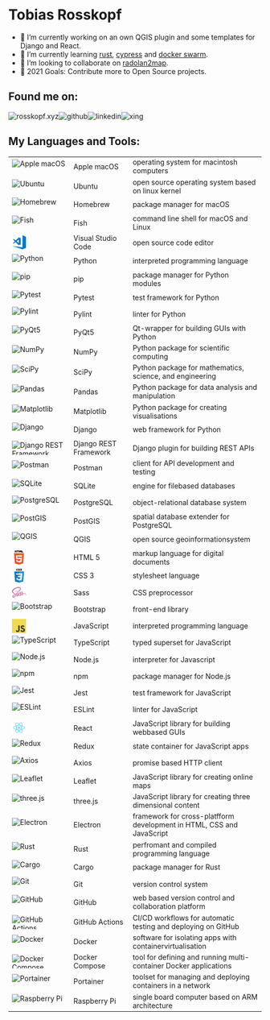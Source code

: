 # Tobias Rosskopf

- 🔭 I’m currently working on an own QGIS plugin and some templates for Django and React.
- 🌱 I’m currently learning [rust][rust], [cypress][cypress] and [docker swarm][dockerswarm].
- 👯 I’m looking to collaborate on [radolan2map][radolan2map].
- 🥅 2021 Goals: Contribute more to Open Source projects.

## Found me on:
[<img align="left" height="28px" alt="rosskopf.xyz" src="https://upload.wikimedia.org/wikipedia/commons/thumb/c/c4/Globe_icon.svg/1200px-Globe_icon.svg.png"/>][website]
[<img align="left" height="28px" alt="github" src="https://upload.wikimedia.org/wikipedia/commons/thumb/9/91/Octicons-mark-github.svg/2048px-Octicons-mark-github.svg.png"/>][github]
[<img align="left" height="28px" alt="linkedin" src="https://image.flaticon.com/icons/png/512/174/174857.png"/>][linkedin]
[<img align="left" height="28px" alt="xing" src="https://w7.pngwing.com/pngs/374/219/png-transparent-logo-xing-expression-design-miscellaneous-angle-text-thumbnail.png"/>][xing]
<br />

## My Languages and Tools:

<table>
  <tr>
    <td><img align="left" alt="Apple macOS" height="28px" src="https://upload.wikimedia.org/wikipedia/commons/c/c9/Finder_Icon_macOS_Big_Sur.png" /></td>
    <td>Apple macOS</td>
    <td>operating system for macintosh computers</td>
  </tr>
  <tr>
    <td><img align="left" alt="Ubuntu" height="28px" src="https://assets.ubuntu.com/v1/29985a98-ubuntu-logo32.png" /></td>
    <td>Ubuntu</td>
    <td>open source operating system based on linux kernel</td>
  </tr>
  <tr>
    <td><img align="left" alt="Homebrew" height="28px" src="https://upload.wikimedia.org/wikipedia/commons/3/34/Homebrew_logo.png" /></td>
    <td>Homebrew</td>
    <td>package manager for macOS</td>
  </tr>
  <tr>
    <td><img align="left" alt="Fish" height="28px" src="https://fishshell.com/assets/img/Terminal_Logo_LCD_Small.png" /></td>
    <td>Fish</td>
    <td>command line shell for macOS and Linux</td>
  </tr>
  <tr>
    <td><img align="left" alt="Visual Studio Code" height="28px" src="https://raw.githubusercontent.com/github/explore/80688e429a7d4ef2fca1e82350fe8e3517d3494d/topics/visual-studio-code/visual-studio-code.png" /></td>
    <td>Visual Studio Code</td>
    <td>open source code editor</td>
  </tr>
  <tr>
    <td><img align="left" alt="Python" height="28px" src="https://upload.wikimedia.org/wikipedia/commons/c/c3/Python-logo-notext.svg" /></td>
    <td>Python</td>
    <td>interpreted programming language</td>
  </tr>
  <tr>
    <td><img align="left" alt="pip" height="28px" src="https://upload.wikimedia.org/wikipedia/commons/thumb/6/64/PyPI_logo.svg/1200px-PyPI_logo.svg.png" /></td>
    <td>pip</td>
    <td>package manager for Python modules</td>
  </tr>
  <tr>
    <td><img align="left" alt="Pytest" height="28px" src="https://docs.pytest.org/en/latest/_static/pytest_logo_curves.svg" /></td>
    <td>Pytest</td>
    <td>test framework for Python</td>
  </tr>
  <tr>
    <td><img align="left" alt="Pylint" height="28px" src="https://pylint.org/pylint.svg" /></td>
    <td>Pylint</td>
    <td>linter for Python</td>
  </tr>
  <tr>
    <td><img align="left" alt="PyQt5" height="28px" src="https://upload.wikimedia.org/wikipedia/commons/thumb/e/e6/Python_and_Qt.svg/737px-Python_and_Qt.svg.png" /></td>
    <td>PyQt5</td>
    <td>Qt-wrapper for building GUIs with Python</td>
  </tr>
  <tr>
    <td><img align="left" alt="NumPy" height="28px" src="https://user-images.githubusercontent.com/50221806/86498201-a8bd8680-bd39-11ea-9d08-66b610a8dc01.png" /></td>
    <td>NumPy</td>
    <td>Python package for scientific computing</td>
  </tr>
  <tr>
    <td><img align="left" alt="SciPy" height="28px" src="https://docs.scipy.org/doc/scipy/_static/scipyshiny_small.png" /></td>
    <td>SciPy</td>
    <td>Python package for mathematics, science, and engineering</td>
  </tr>
  <tr>
    <td><img align="left" alt="Pandas" height="28px" src="https://pandas.pydata.org/static/img/pandas_mark.svg" /></td>
    <td>Pandas</td>
    <td>Python package for data analysis and manipulation</td>
  </tr>
  <tr>
    <td><img align="left" alt="Matplotlib" height="28px" src="https://upload.wikimedia.org/wikipedia/commons/thumb/0/01/Created_with_Matplotlib-logo.svg/2048px-Created_with_Matplotlib-logo.svg.png" /></td>
    <td>Matplotlib</td>
    <td>Python package for creating visualisations</td>
  </tr>
  <tr>
    <td><img align="left" alt="Django" height="28px" src="https://upload.wikimedia.org/wikipedia/de/thumb/0/0e/Django-logo.svg/2000px-Django-logo.svg.png" /></td>
    <td>Django</td>
    <td>web framework for Python</td>
  </tr>
  <tr>
    <td><img align="left" alt="Django REST Framework" height="28px" src="https://res.cloudinary.com/practicaldev/image/fetch/s--LIUQov36--/c_imagga_scale,f_auto,fl_progressive,h_420,q_auto,w_1000/https://dev-to-uploads.s3.amazonaws.com/i/p91vvc4ktmv42v7smvox.png" /></td>
    <td>Django REST Framework</td>
    <td>Django plugin for building REST APIs</td>
  </tr>
  <tr>
    <td><img align="left" alt="Postman" height="28px" src="https://seeklogo.com/images/P/postman-logo-F43375A2EB-seeklogo.com.png" /></td>
    <td>Postman</td>
    <td>client for API development and testing</td>
  </tr>
  <tr>
    <td><img align="left" alt="SQLite" height="28px" src="https://upload.wikimedia.org/wikipedia/commons/thumb/9/97/Sqlite-square-icon.svg/2048px-Sqlite-square-icon.svg.png" /></td>
    <td>SQLite</td>
    <td>engine for filebased databases</td>
  </tr>
  <tr>
    <td><img align="left" alt="PostgreSQL" height="28px" src="https://upload.wikimedia.org/wikipedia/de/thumb/4/4b/Postgresql.svg/1200px-Postgresql.svg.png" /></td>
    <td>PostgreSQL</td>
    <td>object-relational database system </td>
  </tr>
  <tr>
    <td><img align="left" alt="PostGIS" height="28px" src="https://live.osgeo.org/archive/6.0/_images/logo-PostGIS.png" /></td>
    <td>PostGIS</td>
    <td>spatial database extender for PostgreSQL</td>
  </tr>
  <tr>
    <td><img align="left" alt="QGIS" height="28px" src="https://upload.wikimedia.org/wikipedia/commons/thumb/9/91/QGIS_logo_new.svg/1200px-QGIS_logo_new.svg.png" /></td>
    <td>QGIS</td>
    <td>open source geoinformationsystem</td>
  </tr>
  <tr>
    <td><img align="left" alt="HTML5" height="28px" src="https://raw.githubusercontent.com/github/explore/80688e429a7d4ef2fca1e82350fe8e3517d3494d/topics/html/html.png" /></td>
    <td>HTML 5</td>
    <td>markup language for digital documents</td>
  </tr>
  <tr>
    <td><img align="left" alt="CSS3" height="28px" src="https://raw.githubusercontent.com/github/explore/80688e429a7d4ef2fca1e82350fe8e3517d3494d/topics/css/css.png" /></td>
    <td>CSS 3</td>
    <td>stylesheet language</td>
  </tr>
  <tr>
    <td><img align="left" alt="Sass" height="28px" src="https://raw.githubusercontent.com/github/explore/80688e429a7d4ef2fca1e82350fe8e3517d3494d/topics/sass/sass.png" /></td>
    <td>Sass</td>
    <td>CSS preprocessor</td>
  </tr>
  <tr>
    <td><img align="left" alt="Bootstrap" height="28px" src="https://upload.wikimedia.org/wikipedia/commons/thumb/b/b2/Bootstrap_logo.svg/2560px-Bootstrap_logo.svg.png" /></td>
    <td>Bootstrap</td>
    <td>front-end library</td>
  </tr>
  <tr>
    <td><img align="left" alt="JavaScript" height="28px" src="https://raw.githubusercontent.com/github/explore/80688e429a7d4ef2fca1e82350fe8e3517d3494d/topics/javascript/javascript.png" /></td>
    <td>JavaScript</td>
    <td>interpreted programming language</td>
  </tr>
  <tr>
    <td><img align="left" alt="TypeScript" height="28px" src="https://upload.wikimedia.org/wikipedia/commons/thumb/4/4c/Typescript_logo_2020.svg/1200px-Typescript_logo_2020.svg.png" /></td>
    <td>TypeScript</td>
    <td>typed superset for JavaScript</td>
  </tr>
  <tr>
    <td><img align="left" alt="Node.js" height="28px" src="https://upload.wikimedia.org/wikipedia/commons/thumb/d/d9/Node.js_logo.svg/1280px-Node.js_logo.svg.png" /></td>
    <td>Node.js</td>
    <td>interpreter for Javascript</td>
  </tr>
  <tr>
    <td><img align="left" alt="npm" height="28px" src="https://upload.wikimedia.org/wikipedia/commons/thumb/d/db/Npm-logo.svg/540px-Npm-logo.svg.png" /></td>
    <td>npm</td>
    <td>package manager for Node.js</td>
  </tr>
  <tr>
    <td><img align="left" alt="Jest" height="28px" src="https://cdn.freebiesupply.com/logos/large/2x/jest-logo-png-transparent.png" /></td>
    <td>Jest</td>
    <td>test framework for JavaScript</td>
  </tr>
  <tr>
    <td><img align="left" alt="ESLint" height="28px" src="https://upload.wikimedia.org/wikipedia/en/thumb/e/e3/ESLint_logo.svg/1200px-ESLint_logo.svg.png" /></td>
    <td>ESLint</td>
    <td>linter for JavaScript</td>
  </tr>
  <tr>
    <td><img align="left" alt="React" height="28px" src="https://raw.githubusercontent.com/github/explore/80688e429a7d4ef2fca1e82350fe8e3517d3494d/topics/react/react.png" /></td>
    <td>React</td>
    <td>JavaScript library for building webbased GUIs</td>
  </tr>
  <tr>
    <td><img align="left" alt="Redux" height="28px" src="https://upload.wikimedia.org/wikipedia/commons/4/49/Redux.png" /></td>
    <td>Redux</td>
    <td>state container for JavaScript apps</td>
  </tr>
  <tr>
    <td><img align="left" alt="Axios" height="28px" src="https://user-images.githubusercontent.com/8939680/57233882-20344080-6fe5-11e9-9086-d20a955bed59.png" /></td>
    <td>Axios</td>
    <td>promise based HTTP client </td>
  </tr>
  <tr>
    <td><img align="left" alt="Leaflet" height="28px" src="https://upload.wikimedia.org/wikipedia/commons/thumb/1/13/Leaflet_logo.svg/1200px-Leaflet_logo.svg.png" /></td>
    <td>Leaflet</td>
    <td>JavaScript library for creating online maps</td>
  </tr>
  <tr>
    <td><img align="left" alt="three.js" height="28px" src="https://discoverthreejs.com/images/app-logos/forum.png" /></td>
    <td>three.js</td>
    <td>JavaScript library for creating three dimensional content</td>
  </tr>
  <tr>
    <td><img align="left" alt="Electron" height="28px" src="https://upload.wikimedia.org/wikipedia/commons/thumb/9/91/Electron_Software_Framework_Logo.svg/1200px-Electron_Software_Framework_Logo.svg.png" /></td>
    <td>Electron</td>
    <td>framework for cross-platfform development in HTML, CSS and JavaScript</td>
  </tr>
  <tr>
    <td><img align="left" alt="Rust" height="28px" src="https://upload.wikimedia.org/wikipedia/commons/thumb/d/d5/Rust_programming_language_black_logo.svg/2048px-Rust_programming_language_black_logo.svg.png" /></td>
    <td>Rust</td>
    <td>perfromant and compiled programming language</td>
  </tr>
  <tr>
    <td><img align="left" alt="Cargo" height="28px" src="https://doc.rust-lang.org/cargo/images/Cargo-Logo-Small.png" /></td>
    <td>Cargo</td>
    <td>package manager for Rust</td>
  </tr>
  <tr>
    <td><img align="left" alt="Git" height="28px" src="https://git-scm.com/images/logos/downloads/Git-Icon-1788C.png" /></td>
    <td>Git</td>
    <td>version control system</td>
  </tr>
  <tr>
    <td><img align="left" alt="GitHub" height="28px" src="https://upload.wikimedia.org/wikipedia/commons/thumb/9/91/Octicons-mark-github.svg/2048px-Octicons-mark-github.svg.png" /></td>
    <td>GitHub</td>
    <td>web based version control and collaboration platform</td>
  </tr>
  <tr>
    <td><img align="left" alt="GitHub Actions" height="28px" src="https://avatars.githubusercontent.com/u/44036562?s=280&v=4" /></td>
    <td>GitHub Actions</td>
    <td>CI/CD workflows for automatic testing and deploying on GitHub</td>
  </tr>
  <tr>
    <td><img align="left" alt="Docker" height="28px" src="https://www.docker.com/sites/default/files/d8/2019-07/vertical-logo-monochromatic.png" /></td>
    <td>Docker</td>
    <td>software for isolating apps with containervirtualisation</td>
  </tr>
  <tr>
    <td><img align="left" alt="Docker Compose" height="28px" src="https://www.willhoeft-it.com/images/posts/2016-04-compose.png" /></td>
    <td>Docker Compose</td>
    <td>tool for defining and running multi-container Docker applications</td>
  </tr>
  <tr>
    <td><img align="left" alt="Portainer" height="28px" src="https://www.diytechguru.com/wp-content/uploads/2020/11/Post-6-Portainer-Logo.png" /></td>
    <td>Portainer</td>
    <td>toolset for managing and deploying containers in a network</td>
  </tr>
  <tr>
    <td><img align="left" alt="Raspberry Pi" height="28px" src="https://upload.wikimedia.org/wikipedia/de/thumb/c/cb/Raspberry_Pi_Logo.svg/2000px-Raspberry_Pi_Logo.svg.png" /></td>
    <td>Raspberry Pi</td>
    <td>single board computer based on ARM architecture</td>
  </tr>
<table>


[website]: https://www.rosskopf.xyz
[github]: https://www.github.com/tobiasrosskopf
[linkedin]: https://www.linkedin.com/in/tobias-rosskopf-85b9051b/
[xing]: https://www.xing.com/profile/Tobias_Rosskopf

[rust]: https://www.rust-lang.org
[cypress]: https://www.cypress.io
[dockerswarm]: https://docs.docker.com/engine/swarm/
[radolan2map]: https://gitlab.com/Weatherman_/radolan2map/-/wikis/home
